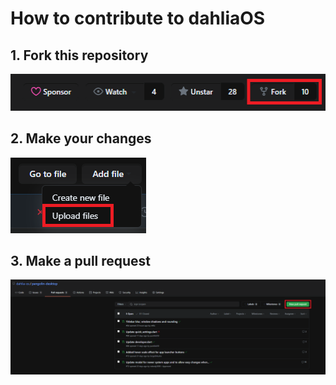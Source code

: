 # How to contribute to dahliaOS

## 1. Fork this repository

![fork](./images/fork.png)

## 2. Make your changes

![changes](./images/upload.png)

## 3. Make a pull request

![pr](./images/pr.png)

